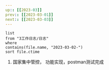 ```yaml
---
up:: [[2023-03]]
prev:: [[2023-03-01]]
next:: [[2023-03-03]]
---
```


```dataview
list
from "3工作日志/日志"
where
contains(file.name, "2023-03-02-")
sort file.ctime
```

1. 国家集中管控， 功能实现，postman测试完成